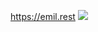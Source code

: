 https://emil.rest
![](https://res.cloudinary.com/emilosman/image/upload/v1595325743/github/github_intro.png?raw=true)
